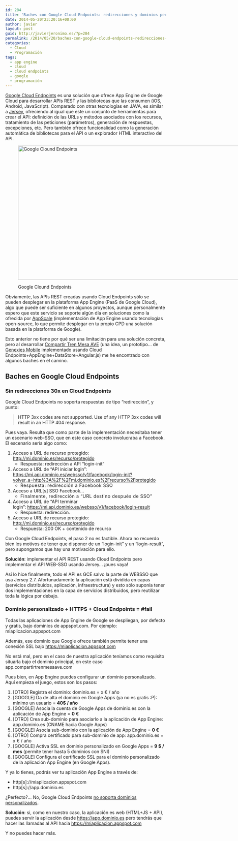 ```yaml
---
id: 284
title: 'Baches con Google Cloud Endpoints: redirecciones y dominios personalizados'
date: 2014-05-20T23:20:16+00:00
author: javier
layout: post
guid: http://javierjeronimo.es/?p=284
permalink: /2014/05/20/baches-con-google-cloud-endpoints-redirecciones-y-dominios-personalizados/
categories:
  - Cloud
  - Programación
tags:
  - app engine
  - cloud
  - cloud endpoints
  - google
  - programación
---
```

[Google Cloud Endpoints](https://developers.google.com/appengine/docs/java/endpoints "Google Cloud Endpoints") es una solución que ofrece App Engine de Google Cloud para desarrollar APIs REST y las bibliotecas que las consumen (iOS, Android, JavaScript). Comparado con otras tecnologías en JAVA, es similar a [Jersey](https://jersey.java.net "Jersey: RESTful Web Services in Java"), ofreciendo al igual que este un conjunto de herramientas para crear el API: definición de las URLs y métodos asociados con los recursos, tratamiento de las peticiones (parámetros), generación de respuestas, excepciones, etc. Pero también ofrece funcionalidad como la generación automática de bibliotecas para el API o un explorador HTML interactivo del API.<figure style="width: 900px" class="wp-caption aligncenter">

<img src="https://developers.google.com/appengine/docs/images/endpoints.png" alt="Google Clound Endpoints" width="900" height="422" /><figcaption class="wp-caption-text">Google Clound Endpoints</figcaption></figure> 

Obviamente, las APIs REST creadas usando Cloud Endpoints sólo se pueden desplegar en la plataforma App Engine (PaaS de Google Cloud), algo que puede ser suficiente en algunos proyectos, aunque personalmente espero que este servicio se soporte algún día en soluciones como la ofrecida por [AppScale](http://www.appscale.com "AppScale: Open source development platform modeled on Google App Engine") (implementación de App Engine usando tecnologías open-source, lo que permite desplegar en tu propio CPD una solución basada en la plataforma de Google).

Esto anterior no tiene por qué ser una limitación para una solución concreta, pero al desarrollar [Compartir Tren Mesa AVE](https://compartirtrenmesaave.com?utm_source=blog&utm_medium=article&utm_campaign=javier "Compartir Tren Mesa AVE") (una idea, un prototipo&#8230; de [Genexies Mobile](http://www.genexies.com "Genexies Mobile") implementado usando Cloud Endpoints+AppEngine+DataStore+Angular.js) me he encontrado con algunos baches en el camino.

## Baches en Google Cloud Endpoints

### Sin redirecciones 30x en Cloud Endpoints

Google Cloud Endpoints no soporta respuestas de tipo &#8220;redirección&#8221;, y punto:

> <span style="color: #222222;">HTTP 3xx codes are not supported. Use of any HTTP 3xx codes will result in an HTTP 404 response.</span>

Pues vaya. Resulta que como parte de la implementación necesitaba tener un escenario web-SSO, que en este caso concreto involucraba a Facebook. El escenario sería algo como:

  1. Acceso a URL de recurso protegido: http://mi.dominio.es/recurso/protegido 
      * Respuesta: redirección a API &#8220;login-init&#8221;
  2. Acceso a URL de &#8220;API iniciar login&#8221;: https://mi.api.dominio.es/websso/v1/facebook/login-init?volver_a=http%3A%2F%2Fmi.dominio.es%2Frecurso%2Fprotegido 
      * <span style="letter-spacing: 0.05em;">Respuesta: redirección a Facebook SSO</span>
  3. Acceso a URL[s] SSO Facebook&#8230; 
      * <span style="letter-spacing: 0.05em;">Finalmente, redirección a &#8220;URL destino después de SSO&#8221;</span>
  4. Acceso a URL de &#8220;API terminar login&#8221;: https://mi.api.dominio.es/websso/v1/facebook/login-result 
      * Respuesta: redirección.
  5. Acceso a URL de recurso protegido: http://mi.dominio.es/recurso/protegido 
      * Respuesta: 200 OK + contenido de recurso

Con Google Cloud Endpoints, el paso 2 no es factible. Ahora no recuerdo bien los motivos de tener que disponer de un &#8220;login-init&#8221; y un &#8220;login-result&#8221;, pero supongamos que hay una motivación para ello.

**Solución**: implementar el API REST usando Cloud Endpoints pero implementar el API WEB-SSO usando Jersey&#8230; ¡pues vaya!

Así lo hice finalmente, todo el API es GCE salvo la parte de WEBSSO que usa Jersey 2.7. Afortunadamente la aplicación está dividida en capas (servicios distribuidos, aplicación, infraestructura) y esto sólo suponía tener dos implementaciones en la capa de servicios distribuidos, pero reutilizar toda la lógica por debajo.

### Dominio personalizado + HTTPS + Cloud Endpoints = #fail

Todas las aplicaciones de App Engine de Google se despliegan, por defecto y gratis, bajo dominios de appspot.com. Por ejemplo: miaplicacion.appspot.com

Además, ese dominio que Google ofrece también permite tener una conexión SSL bajo https://miaplicacion.appspot.com

No está mal, pero en el caso de nuestra aplicación teníamos como requisito situarla bajo el dominio principal, en este caso app.compartirtrenmesaave.com

Pues bien, en App Engine puedes configurar un dominio personalizado. Aquí empieza el juego, estos son los pasos:

  1. [OTRO] Registra el dominio: dominio.es = x € / año
  2. [GOOGLE] Da de alta el dominio en Google Apps (ya no es gratis :P): mínimo un usuario = **40$ / año**
  3. [GOOGLE] Asocia la cuenta de Google Apps de dominio.es con la aplicación de App Engine = **0 €**
  4. [OTRO] Crea sub-dominio para asociarlo a la aplicación de App Engine: app.dominio.es (CNAME hacia Google Apps)
  5. [GOOGLE] Asocia sub-dominio con la aplicación de App Engine = **0 €**
  6. [OTRO] Compra certificado para sub-dominio de app: app.dominio.es = x € / año
  7. [GOOGLE] Activa SSL en dominio personalizado en Google Apps = **9 $ / mes** (permite tener hasta 5 dominios con SNI)
  8. [GOOGLE] Configura el certificado SSL para el dominio personalizado de la aplicación App Engine (en Google Apps).

Y ya lo tienes, podrás ver tu aplicación App Engine a través de:

  * http[s]://miaplicacion.appspot.com
  * http[s]://app.dominio.es

¿Perfecto?&#8230; No, Google Cloud Endpoints [no soporta dominios personalizados](https://code.google.com/p/googleappengine/issues/detail?id=9384 "Google Cloud Endpoints VS custom domains").

**Solución**: si, como en nuestro caso, la aplicación es web (HTML+JS + API), puedes servir la aplicación desde https://app.dominio.es pero tendrás que hacer las llamadas al API hacia https://miaplicacion.appspot.com

Y no puedes hacer más.